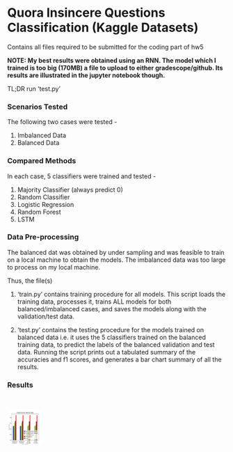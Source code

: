 
# Quora Insincere Questions Classification (Kaggle Datasets)
Contains all files required to be submitted for the coding part of hw5
 
**NOTE: My best results were obtained using an RNN. The model which I trained is too big (170MB) a file to upload to either gradescope/github. Its results are illustrated in the jupyter notebook though.**

TL;DR  run ‘test.py’

### Scenarios Tested
The following two cases were tested - 
1. Imbalanced Data
2. Balanced Data

### Compared Methods
In each case, 5 classifiers were trained and tested - 
1. Majority Classifier (always predict 0)
2. Random Classifier
3. Logistic Regression
4. Random Forest
5. LSTM

### Data Pre-processing
The balanced dat was obtained by under sampling and was feasible to train on a local machine to obtain the models. The imbalanced data was too large to process on my local machine. 

Thus, the file(s)
1. ‘train.py’ contains training procedure for all models. This script loads the training data, processes it, trains ALL models for both balanced/imbalanced cases, and saves the models along with the validation/test data.

2. ‘test.py’ contains the testing procedure for the models trained on balanced data i.e. it uses the 5 classifiers trained on the balanced training data, to predict the labels of the balanced validation and test data. Running the script prints out a tabulated summary of the accuracies and f1 scores, and generates a bar chart summary of all the results.

### Results
<br />
<p align="left">
  <a href="https://github.com/rushitnshah/Quora-Insincere-Questions-Classification/blob/master/Result_Summary.png">
    <img src="Result_Summary.png" alt="Logo" width="80" height="80">
  </a>
  </p>
</p>

